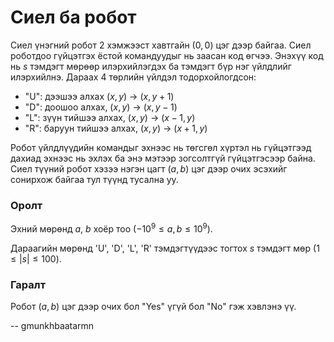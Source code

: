Сиел ба робот
=============
Сиел үнэгний робот $2$ хэмжээст хавтгайн ($0,0$) цэг дээр байгаа. Сиел роботдоо
гүйцэтгэх ёстой командуудыг нь заасан код өгчээ. Энэхүү код нь $s$ тэмдэгт
мөрөөр илэрхийлэгдэх ба тэмдэгт бүр нэг үйлдлийг илэрхийлнэ. Дараах $4$ төрлийн
үйлдэл тодорхойлогдсон:

- "U": дээшээ алхах ($x,y$) → ($x,y+1$)
- "D": доошоо алхах, ($x,y$) → ($x,y-1$)
- "L": зүүн тийшээ алхах, ($x,y$) → ($x-1,y$)
- "R": баруун тийшээ алхах, ($x,y$) → ($x+1,y$)

Робот үйлдлүүдийн командыг эхнээс нь төгсгөл хүртэл нь гүйцэтгээд дахиад эхнээс
нь эхлэх ба энэ мэтээр зогсолтгүй гүйцэтгэсээр байна. Сиел түүний робот хэзээ
нэгэн цагт ($a,b$) цэг дээр очих эсэхийг сонирхож байгаа тул түүнд тусална уу.


### Оролт
Эхний мөрөнд $a$, $b$ хоёр тоо ($-10^9 ≤ a,b ≤ 10^9$).

Дараагийн мөрөнд 'U', 'D', 'L', 'R' тэмдэгтүүдээс тогтох $s$ тэмдэгт мөр ($1 ≤
|s| ≤ 100$).


### Гаралт
Робот ($a,b$) цэг дээр очих бол "Yes" үгүй бол "No" гэж хэвлэнэ үү.

-- gmunkhbaatarmn
